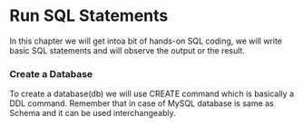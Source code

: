 # Run SQL Statements

In this chapter we will get intoa bit of hands-on SQL coding, we will write basic SQL statements and will observe the output or the result.

### Create a Database

To create a database(db) we will use CREATE command which is basically a DDL command. Remember that in case of MySQL database is same as Schema and it can be used interchangeably.

